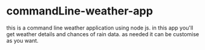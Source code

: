 # commandLine-weather-app
this is a command line weather application using node js. in this app  you'll get weather details and chances of rain data. as needed it can be customise as you want.
